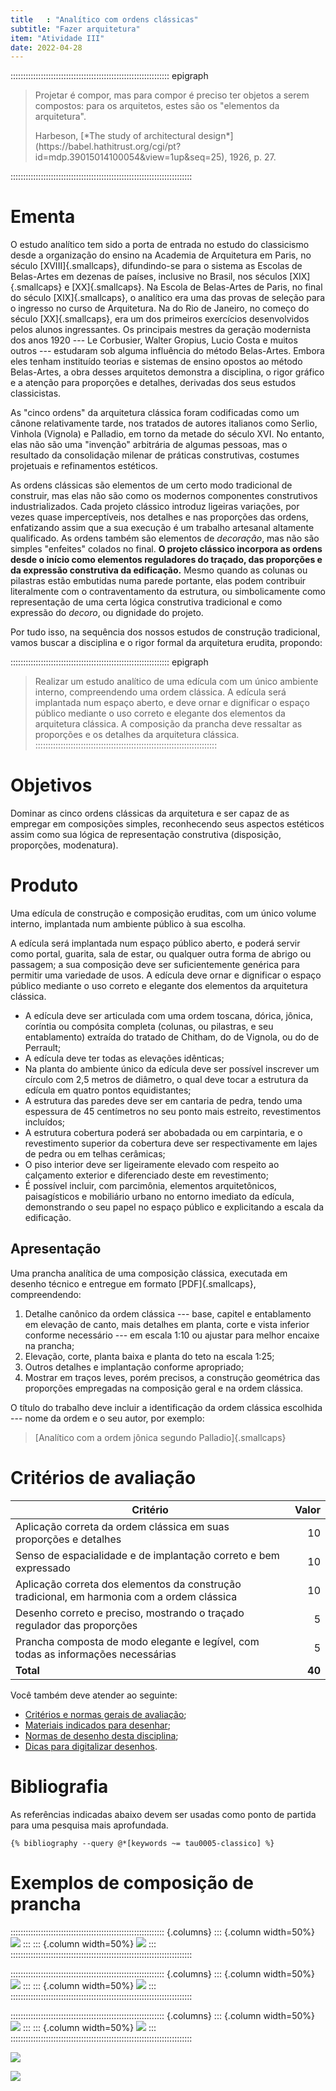 ```yaml
---
title   : "Analítico com ordens clássicas"
subtitle: "Fazer arquitetura"
item: "Atividade III"
date: 2022-04-28
---
```


::::::::::::::::::::::::::::::::::::::::::::::::::::::::::::::: epigraph
> Projetar é compor, mas para compor é preciso ter objetos a serem compostos:
> para os arquitetos, estes são os "elementos da arquitetura".
>
> <footer>Harbeson, [*The study of architectural design*](https://babel.hathitrust.org/cgi/pt?id=mdp.39015014100054&view=1up&seq=25), 1926, p. 27.</footer>
::::::::::::::::::::::::::::::::::::::::::::::::::::::::::::::::::::::::

# Ementa #

O estudo analítico tem sido a porta de entrada no estudo do classicismo
desde a organização do ensino na Academia de Arquitetura em Paris, no
século [XVIII]{.smallcaps}, difundindo-se para o sistema as Escolas de
Belas-Artes em dezenas de países, inclusive no Brasil, nos séculos
[XIX]{.smallcaps} e [XX]{.smallcaps}. Na Escola de Belas-Artes de Paris,
no final do século [XIX]{.smallcaps}, o analítico era uma das provas de
seleção para o ingresso no curso de Arquitetura. Na do Rio de Janeiro,
no começo do século [XX]{.smallcaps}, era um dos primeiros exercícios
desenvolvidos pelos alunos ingressantes. Os principais mestres da
geração modernista dos anos 1920
--- Le Corbusier, Walter Gropius, Lucio Costa e muitos outros ---
estudaram sob alguma influência do método Belas-Artes. Embora eles
tenham instituído teorias e sistemas de ensino opostos ao método
Belas-Artes, a obra desses arquitetos demonstra a disciplina, o rigor
gráfico e a atenção para proporções e detalhes, derivadas dos seus
estudos classicistas.

As "cinco ordens" da arquitetura clássica foram codificadas como um
cânone relativamente tarde, nos tratados de autores italianos como
Serlio, Vinhola (Vignola) e Palladio, em torno da metade do século XVI.
No entanto, elas não são uma "invenção" arbitrária de algumas pessoas,
mas o resultado da consolidação milenar de práticas construtivas,
costumes projetuais e refinamentos estéticos.

As ordens clássicas são elementos de um certo modo tradicional de
construir, mas elas não são como os modernos componentes construtivos
industrializados. Cada projeto clássico introduz ligeiras variações, por
vezes quase imperceptíveis, nos detalhes e nas proporções das ordens,
enfatizando assim que a sua execução é um trabalho artesanal altamente
qualificado. As ordens também são elementos de *decoração*, mas não são
simples "enfeites" colados no final. **O projeto clássico incorpora as
ordens desde o início como elementos reguladores do traçado, das
proporções e da expressão construtiva da edificação.** Mesmo quando as
colunas ou pilastras estão embutidas numa parede portante, elas podem
contribuir literalmente com o contraventamento da estrutura, ou
simbolicamente como representação de uma certa lógica construtiva
tradicional e como expressão do *decoro*, ou dignidade do projeto.

Por tudo isso, na sequência dos nossos estudos de construção
tradicional, vamos buscar a disciplina e o rigor formal da arquitetura
erudita, propondo:

::::::::::::::::::::::::::::::::::::::::::::::::::::::::::::::: epigraph
> Realizar um estudo analítico de uma edícula com um único ambiente
> interno, compreendendo uma ordem clássica. A edícula será implantada
> num espaço aberto, e deve ornar e dignificar o espaço público mediante
> o uso correto e elegante dos elementos da arquitetura clássica. A
>   composição da prancha deve ressaltar as proporções e os detalhes da
>   arquitetura clássica.
::::::::::::::::::::::::::::::::::::::::::::::::::::::::::::::::::::::::

# Objetivos #

Dominar as cinco ordens clássicas da arquitetura e ser capaz de as
empregar em composições simples, reconhecendo seus aspectos estéticos
assim como sua lógica de representação construtiva (disposição,
proporções, modenatura).

# Produto #

Uma edícula de construção e composição eruditas, com um único volume
interno, implantada num ambiente público à sua escolha.

A edícula será
implantada num espaço público aberto, e poderá servir como portal,
guarita, sala de estar, ou qualquer outra forma de abrigo ou passagem;
a sua composição deve ser suficientemente genérica para
permitir uma variedade de usos. A edícula deve
ornar e dignificar o espaço público mediante o uso correto e elegante
dos elementos da arquitetura clássica.

- A edícula deve ser articulada com uma ordem toscana, dórica, jônica,
  coríntia ou compósita completa (colunas, ou pilastras, e seu
  entablamento) extraída do tratado de Chitham, do de Vignola, ou do de
  Perrault;
- A edícula deve ter todas as elevações idênticas;
- Na planta do ambiente único da edícula deve ser possível inscrever um
  círculo com 2,5 metros de diâmetro, o qual deve tocar a estrutura da
  edícula em quatro pontos equidistantes;
- A estrutura das paredes deve ser em cantaria de pedra,
  tendo uma espessura de 45 centímetros no seu ponto mais estreito,
  revestimentos incluídos;
- A estrutura cobertura poderá ser abobadada ou em carpintaria, e o
  revestimento superior da cobertura deve ser respectivamente em lajes
  de pedra ou em telhas cerâmicas;
- O piso interior deve ser ligeiramente elevado com respeito ao
  calçamento exterior e diferenciado deste em revestimento;
- É possível incluir, com parcimônia, elementos arquitetônicos,
  paisagísticos e mobiliário urbano no entorno imediato da edícula,
  demonstrando o seu papel no espaço público e explicitando a escala da
  edificação.

## Apresentação ##

Uma prancha analítica de uma composição clássica, executada em desenho
técnico e entregue em formato [PDF]{.smallcaps}, compreendendo:

1. Detalhe canônico da ordem clássica --- base, capitel e entablamento
   em elevação de canto, mais detalhes em planta, corte e vista inferior
   conforme necessário --- em escala 1:10 ou ajustar para melhor
   encaixe na prancha;
2. Elevação, corte, planta baixa e planta do teto na escala 1:25;
3. Outros detalhes e implantação conforme apropriado;
4. Mostrar em traços leves, porém precisos, a construção geométrica das
   proporções empregadas na composição geral e na ordem clássica.

O título do trabalho deve incluir a identificação da ordem clássica
escolhida --- nome da ordem e o seu autor, por exemplo:

> [Analítico com a ordem jônica segundo Palladio]{.smallcaps} 

# Critérios de avaliação #

| Critério                                                                                    |  Valor |
|---------------------------------------------------------------------------------------------|-------:|
| Aplicação correta da ordem clássica em suas proporções e detalhes                           |     10 |
| Senso de espacialidade e de implantação correto e bem expressado                            |     10 |
| Aplicação correta dos elementos da construção tradicional, em harmonia com a ordem clássica |     10 |
| Desenho correto e preciso, mostrando o traçado regulador das proporções                     |      5 |
| Prancha composta de modo elegante e legível, com todas as informações necessárias           |      5 |
| **Total**                                                                                   | **40** |

Você também deve atender ao seguinte:

- [Critérios e normas gerais de avaliação](../_plano/avalia.md);
- [Materiais indicados para desenhar](materiais.md);
- [Normas de desenho desta disciplina](desenho.md);
- [Dicas para digitalizar desenhos](digitalizar.md).

# Bibliografia #

As referências indicadas abaixo devem ser usadas como ponto de partida
para uma pesquisa mais aprofundada.

```{=html}
{% bibliography --query @*[keywords ~= tau0005-classico] %}
```

# Exemplos de composição de prancha #

::::::::::::::::::::::::::::::::::::::::::::::::::::::::::::: {.columns}
::: {.column width=50%}
![](https://i.pinimg.com/originals/17/34/f8/1734f810db51c0e12297404adf2990ed.jpg)
:::
::: {.column width=50%}
![](https://i.pinimg.com/originals/01/cf/f3/01cff34b28f5cbabfa4a474b8fe953db.jpg)
:::
::::::::::::::::::::::::::::::::::::::::::::::::::::::::::::::::::::::::

::::::::::::::::::::::::::::::::::::::::::::::::::::::::::::: {.columns}
::: {.column width=50%}
![](https://i.pinimg.com/originals/01/90/d4/0190d4cbbade33bb34a34a9bed8a44ae.jpg)
:::
::: {.column width=50%}
![](https://i.pinimg.com/originals/4d/98/e0/4d98e0bd6d83fa0aa884d57f2a016f0e.jpg)
:::
::::::::::::::::::::::::::::::::::::::::::::::::::::::::::::::::::::::::

::::::::::::::::::::::::::::::::::::::::::::::::::::::::::::: {.columns}
::: {.column width=50%}
![](https://i.pinimg.com/originals/10/0b/af/100bafec22ce418baff8901a966d3424.jpg)
:::
::: {.column width=50%}
![](https://i.pinimg.com/originals/e7/42/19/e74219be5068aa18914b27d4fcc6fdfe.jpg)
:::
::::::::::::::::::::::::::::::::::::::::::::::::::::::::::::::::::::::::

![](https://i.pinimg.com/originals/22/6e/18/226e1862b5be52e08fb06d5736a02ca1.jpg)

![](https://i.pinimg.com/originals/53/42/73/5342739214a83e17736637c0fa89cfda.jpg)

